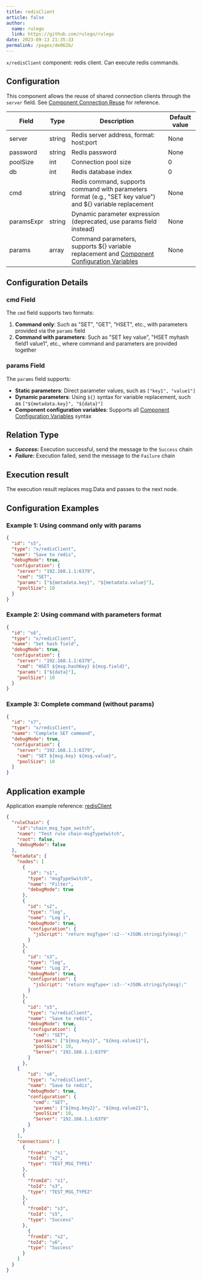 ```yaml
---
title: redisClient
article: false
author: 
  name: rulego
  link: https://github.com/rulego/rulego
date: 2023-09-13 21:35:33
permalink: /pages/de062b/
---
```


`x/redisClient` component: redis client. Can execute redis commands.

## Configuration

This component allows the reuse of shared connection clients through the `server` field. See [Component Connection Reuse](/en/pages/baa05d/) for reference.

| Field                                  | Type   | Description                                                                                                      | Default value |
|----------------------------------------|--------|------------------------------------------------------------------------------------------------------------------|---------------|
| server                                 | string | Redis server address, format: host:port                                                                          | None          |
| password                               | string | Redis password                                                                                                   | None          |
| poolSize                               | int    | Connection pool size                                                                                             | 0             |
| db                                     | int    | Redis database index                                                                                             | 0             |
| cmd                                    | string | Redis command, supports command with parameters format (e.g., "SET key value") and ${} variable replacement      | None          |
| paramsExpr <Badge text="Deprecated" /> | string | Dynamic parameter expression (deprecated, use params field instead)                                              | None          |
| params                                 | array  | Command parameters, supports ${} variable replacement and [Component Configuration Variables](/en/pages/baa05c/) | None          |

## Configuration Details

### cmd Field
The `cmd` field supports two formats:
1. **Command only**: Such as "SET", "GET", "HSET", etc., with parameters provided via the `params` field
2. **Command with parameters**: Such as "SET key value", "HSET myhash field1 value1", etc., where command and parameters are provided together

### params Field
The `params` field supports:
- **Static parameters**: Direct parameter values, such as `["key1", "value1"]`
- **Dynamic parameters**: Using `${}` syntax for variable replacement, such as `["${metadata.key}", "${data}"]`
- **Component configuration variables**: Supports all [Component Configuration Variables](/en/pages/baa05c/) syntax


## Relation Type

- ***Success:*** Execution successful, send the message to the `Success` chain
- ***Failure:*** Execution failed, send the message to the `Failure` chain


## Execution result

The execution result replaces msg.Data and passes to the next node.

## Configuration Examples

### Example 1: Using command only with params
```json
{
  "id": "s5",
  "type": "x/redisClient",
  "name": "Save to redis",
  "debugMode": true,
  "configuration": {
    "server": "192.168.1.1:6379",
    "cmd": "SET",
    "params": ["${metadata.key}", "${metadata.value}"],
    "poolSize": 10
  }
}
```

### Example 2: Using command with parameters format
```json
{
  "id": "s6",
  "type": "x/redisClient",
  "name": "Set hash field",
  "debugMode": true,
  "configuration": {
    "server": "192.168.1.1:6379",
    "cmd": "HSET ${msg.hashKey} ${msg.field}",
    "params": ["${data}"],
    "poolSize": 10
  }
}
```

### Example 3: Complete command (without params)
```json
{
  "id": "s7",
  "type": "x/redisClient",
  "name": "Complete SET command",
  "debugMode": true,
  "configuration": {
    "server": "192.168.1.1:6379",
    "cmd": "SET ${msg.key} ${msg.value}",
    "poolSize": 10
  }
}
```

## Application example

Application example reference: [redisClient](https://github.com/rulego/rulego-components/blob/main/examples/redis/call_redis_client.go)

```json
{
  "ruleChain": {
    "id":"chain_msg_type_switch",
    "name": "Test rule chain-msgTypeSwitch",
    "root": false,
    "debugMode": false
  },
  "metadata": {
    "nodes": [
      {
        "id": "s1",
        "type": "msgTypeSwitch",
        "name": "Filter",
        "debugMode": true
      },
      {
        "id": "s2",
        "type": "log",
        "name": "Log 1",
        "debugMode": true,
        "configuration": {
          "jsScript": "return msgType+':s2--'+JSON.stringify(msg);"
        }
      },
      {
        "id": "s3",
        "type": "log",
        "name": "Log 2",
        "debugMode": true,
        "configuration": {
          "jsScript": "return msgType+':s3--'+JSON.stringify(msg);"
        }
      },
      {
        "id": "s5",
        "type": "x/redisClient",
        "name": "Save to redis",
        "debugMode": true,
        "configuration": {
          "cmd": "SET",
          "params": ["${msg.key1}", "${msg.value1}"],
          "poolSize": 10,
          "Server": "192.168.1.1:6379"
        }
      },
	{
        "id": "s6",
        "type": "x/redisClient",
        "name": "Save to redis",
        "debugMode": true,
        "configuration": {
          "cmd": "SET",
          "params": ["${msg.key2}", "${msg.value2}"],
          "poolSize": 10,
          "Server": "192.168.1.1:6379"
        }
      }
    ],
    "connections": [
      {
        "fromId": "s1",
        "toId": "s2",
        "type": "TEST_MSG_TYPE1"
      },
      {
        "fromId": "s1",
        "toId": "s3",
        "type": "TEST_MSG_TYPE2"
      },
      {
        "fromId": "s3",
        "toId": "s5",
        "type": "Success"
      },
  		{
        "fromId": "s2",
        "toId": "s6",
        "type": "Success"
      }
    ]
  }
}
```